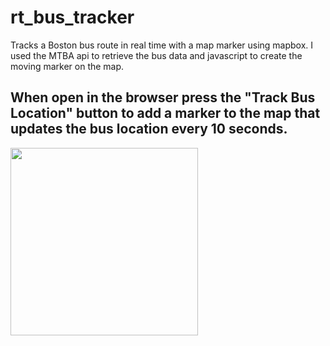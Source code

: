 # rt_bus_tracker
Tracks a Boston bus route in real time with a map marker using mapbox. I used the MTBA api to retrieve the bus data and javascript to create the moving marker on the map.

## When open in the browser press the "Track Bus Location" button to add a marker to the map that updates the bus location every 10 seconds.

<img src="bustracker_ex.png" width="300px">
